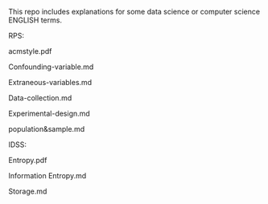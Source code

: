 This repo includes explanations for some data science or computer science ENGLISH terms.

RPS:

acmstyle.pdf

Confounding-variable.md

Extraneous-variables.md

Data-collection.md

Experimental-design.md

population&sample.md

IDSS:

Entropy.pdf

Information Entropy.md

Storage.md
